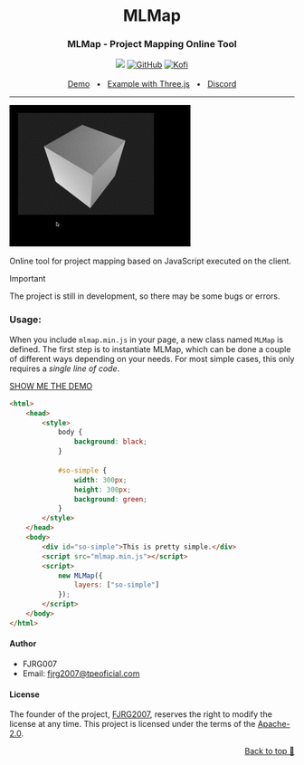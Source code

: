 <div align="center">
  <h1>MLMap</h1>
  <h3>MLMap - Project Mapping Online Tool</h3>
  <img src="https://img.shields.io/badge/Typescript-purple?style=for-the-badge&logo=typescript&logoColor=white"/> 
  <a href="https://github.com/FJRG2007"> <img alt="GitHub" src="https://img.shields.io/badge/GitHub-purple?style=for-the-badge&logo=github&logoColor=white"/></a>
  <a href="https://ko-fi.com/fjrg2007"> <img alt="Kofi" src="https://img.shields.io/badge/Ko--fi-purple?style=for-the-badge&logo=ko-fi&logoColor=white"></a>
  <br />
  <br />
  <a href="https://fjrg2007.github.io/mlmap/demo/">Demo</a>
  <span>&nbsp;&nbsp;•&nbsp;&nbsp;</span>
  <a href="https://fjrg2007.github.io/mlmap/examples/three-js-demo">Example with Three.js</a>
  <span>&nbsp;&nbsp;•&nbsp;&nbsp;</span>
  <a href="https://tpe.li/dsc">Discord</a>
  <br />
  <hr />
</div>

![mlmap animation](https://github.com/FJRG2007/mlmap/raw/refs/heads/main/demo/three-js-demo/mlmap.gif "MLMap JS")

Online tool for project mapping based on JavaScript executed on the client.

> [!IMPORTANT]
> The project is still in development, so there may be some bugs or errors.

### Usage:

When you include `mlmap.min.js` in your page, a new class named `MLMap` is defined. The first step is to instantiate MLMap, which can be done a couple of different ways depending on your needs. For most simple cases, this only requires a _single line of code_.

[SHOW ME THE DEMO](https://fjrg2007.github.io/mlmap/demo/)

```html
<html>
    <head>
		<style>
			body {
        		background: black;
        	}
			
			#so-simple {
				width: 300px;
				height: 300px;
				background: green;
			}
		</style>
	</head>
	<body>
		<div id="so-simple">This is pretty simple.</div>
		<script src="mlmap.min.js"></script>
		<script>
			new MLMap({
				layers: ["so-simple"]
			});
		</script>
    </body>
</html>
```

#### Author
 - FJRG007
 - Email: [fjrg2007@tpeoficial.com](mailto:fjrg2007@tpeoficial.com)

#### License
The founder of the project, [FJRG2007](https://github.com/FJRG2007/), reserves the right to modify the license at any time.
This project is licensed under the terms of the [Apache-2.0](./LICENSE).

<p align="right"><a href="#top">Back to top 🔼</a></p>